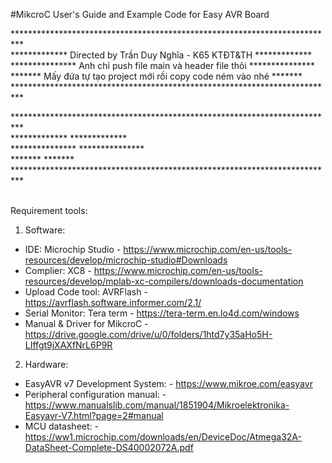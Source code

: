 #MikcroC User's Guide and Example Code for Easy AVR Board <br />

**************************************************************************<br />
************* Directed by Trần Duy Nghĩa - K65 KTĐT&TH *************<br />
*************** Anh chỉ push file main và header file thôi ***************<br />
******* Mấy đứa tự tạo project mới rồi copy code ném vào nhé *******<br />
**************************************************************************<br />

**************************************************************************<br />
*************                                                *************<br />
***************                                            ***************<br />
*******                                                            *******<br />
**************************************************************************<br />

<br />Requirement tools: <br />

1. Software: <br />

- IDE: Microchip Studio - https://www.microchip.com/en-us/tools-resources/develop/microchip-studio#Downloads
- Complier: XC8 - https://www.microchip.com/en-us/tools-resources/develop/mplab-xc-compilers/downloads-documentation
- Upload Code tool: AVRFlash - https://avrflash.software.informer.com/2.1/
- Serial Monitor: Tera term - https://tera-term.en.lo4d.com/windows
- Manual & Driver for MikcroC - https://drive.google.com/drive/u/0/folders/1htd7y35aHo5H-LIffgt9jXAXfNrL6P9R

2. Hardware: <br />

- EasyAVR v7 Development System: - https://www.mikroe.com/easyavr
- Peripheral configuration manual: - https://www.manualslib.com/manual/1851904/Mikroelektronika-Easyavr-V7.html?page=2#manual
- MCU datasheet: - https://ww1.microchip.com/downloads/en/DeviceDoc/Atmega32A-DataSheet-Complete-DS40002072A.pdf
